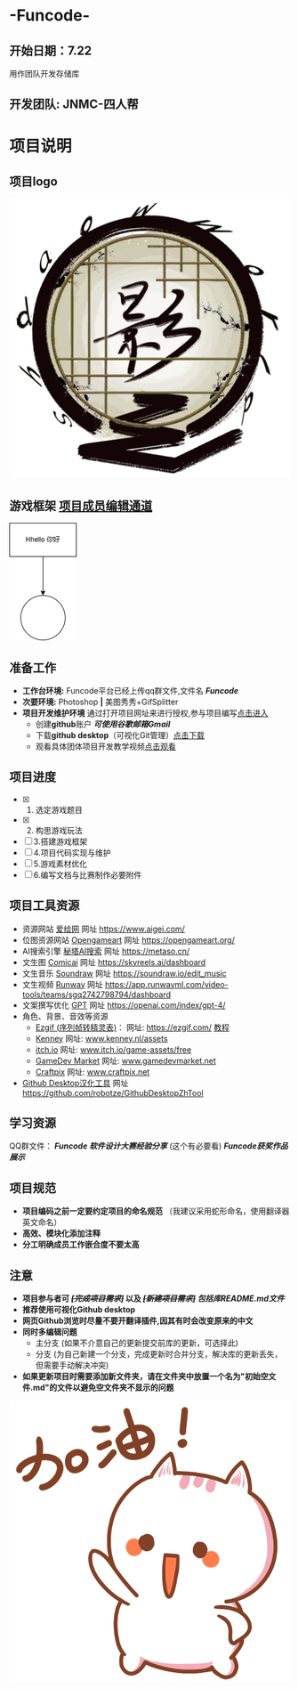# -Funcode-
## 开始日期：7.22
用作团队开发存储库
## 开发团队: JNMC-四人帮

# 项目说明
## 项目logo
![LOGO](项目logo/logo_2.png)

## 游戏框架 [项目成员编辑通道](https://app.diagrams.net/?client=1#HAliceAuto%2F-Funcode-%2Fmain%2F%E6%B8%B8%E6%88%8F%E6%A1%86%E6%9E%B6%2F%E6%9C%AA%E5%91%BD%E5%90%8D%E7%BB%98%E5%9B%BE.drawio.png#%7B%22pageId%22%3A%22C5RBs43oDa-KdzZeNtuy%22%7D)
![游戏框架](游戏框架/未命名绘图.drawio.png)

## 准备工作

- **工作台环境:** Funcode平台已经上传qq群文件,文件名  ***Funcode***
- **次要环境:** Photoshop **|** 美图秀秀+GifSplitter
- **项目开发维护环境** 通过打开项目网址来进行授权,参与项目编写[点击进入](https://github.com/AliceAuto/-Funcode-)
    - 创建**github**账户 ***可使用谷歌邮箱Gmail***
    - 下载**github desktop**（可视化Git管理）[点击下载](https://desktop.github.com/download/)
    - 观看具体团体项目开发教学视频[点击观看](https://www.bilibili.com/video/BV1o7411U7j6?vd_source=21be49af9afac52c20366bcfdbce61f2)
## 项目进度
- [x] 1. 选定游戏题目
- [x] 2. 构思游戏玩法
- [ ] 3.搭建游戏框架
- [ ] 4.项目代码实现与维护
- [ ] 5.游戏素材优化
- [ ] 6.编写文档与比赛制作必要附件
  
## 项目工具资源
- 资源网站 [爱给网](https://www.aigei.com/) 网址 https://www.aigei.com/
- 位图资源网站 [Opengameart](https://opengameart.org/) 网址 https://opengameart.org/
- AI搜索引擎 [秘塔AI搜索](https://metaso.cn/) 网址 https://metaso.cn/
- 文生图 [Comicai](https://skyreels.ai/dashboard) 网址 https://skyreels.ai/dashboard
- 文生音乐 [Soundraw](https://soundraw.io/edit_music) 网址 https://soundraw.io/edit_music
- 文生视频 [Runway](https://app.runwayml.com/video-tools/teams/sgq2742798794/dashboard) 网址 https://app.runwayml.com/video-tools/teams/sgq2742798794/dashboard
- 文案撰写优化 [GPT](https://openai.com/index/gpt-4/) 网址 https://openai.com/index/gpt-4/
- 角色、背景、音效等资源
    - [Ezgif (序列帧转精灵表)](https://ezgif.com/)：                网址: https://ezgif.com/ [教程](https://blog.csdn.net/hqc17/article/details/52369990)
    - [Kenney](www.kenney.nl/assets)           网址: www.kenney.nl/assets
    - [itch.io](www.itch.io/game-assets/free)    网址: www.itch.io/game-assets/free
    - [GameDev Market](www.gamedevmarket.net)    网址: www.gamedevmarket.net
    - [Craftpix](www.craftpix.net)               网址: www.craftpix.net
- [Github Desktop汉化工具](https://github.com/robotze/GithubDesktopZhTool) 网址 https://github.com/robotze/GithubDesktopZhTool

## 学习资源
QQ群文件： 
    ***Funcode 软件设计大赛经验分享*** (这个有必要看)
***Funcode获奖作品展示***


## 项目规范
- **项目编码之前一定要约定项目的命名规范** （我建议采用蛇形命名，使用翻译器英文命名）
- **高效、模块化添加注释**
- **分工明确成员工作嵌合度不要太高**
  

## 注意
- **项目参与者可  ***~~[完成项目需求]~~*** 以及  ***~~[新建项目需求]~~ 包括库README.md文件*****
- **推荐使用可视化Github desktop**
- **网页Github浏览时尽量不要开翻译插件,因其有时会改变原来的中文**
- **同时多编辑问题**
  - 主分支 (如果不介意自己的更新提交前库的更新，可选择此)
  - 分支 (为自己新建一个分支，完成更新时合并分支，解决库的更新丢失，但需要手动解决冲突)
- **如果更新项目时需要添加新文件夹，请在文件夹中放置一个名为"初始空文件.md"的文件以避免空文件夹不显示的问题**
  
![加油](https://github.com/AliceAuto/-Funcode-/blob/main/github%E7%BD%91%E7%AB%99%E8%B5%84%E6%BA%90(%E6%97%A0%E5%85%B3%E9%A1%B9)/%E5%8A%A0%E6%B2%B9.png)
